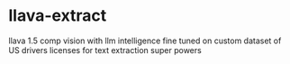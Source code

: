 # llava-extract
llava 1.5 comp vision with llm intelligence fine tuned on custom dataset of US drivers licenses for text extraction super powers

